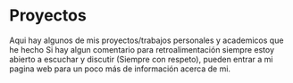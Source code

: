 # Proyectos
Aqui hay algunos de mis proyectos/trabajos personales y academicos que he hecho 
Si hay algun comentario para retroalimentación siempre estoy abierto a escuchar y discutir (Siempre con respeto), pueden entrar a mi pagina web para un poco más de información acerca de mi.

